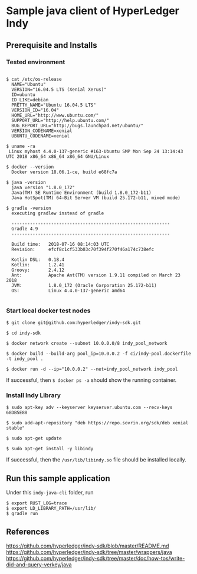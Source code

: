 # Sample java client of HyperLedger Indy

## Prerequisite and Installs

### Tested environment

```console

$ cat /etc/os-release 
  NAME="Ubuntu"
  VERSION="16.04.5 LTS (Xenial Xerus)"
  ID=ubuntu
  ID_LIKE=debian
  PRETTY_NAME="Ubuntu 16.04.5 LTS"
  VERSION_ID="16.04"
  HOME_URL="http://www.ubuntu.com/"
  SUPPORT_URL="http://help.ubuntu.com/"
  BUG_REPORT_URL="http://bugs.launchpad.net/ubuntu/"
  VERSION_CODENAME=xenial
  UBUNTU_CODENAME=xenial

$ uname -ra
 Linux myhost 4.4.0-137-generic #163-Ubuntu SMP Mon Sep 24 13:14:43 UTC 2018 x86_64 x86_64 x86_64 GNU/Linux
 
$ docker --version
  Docker version 18.06.1-ce, build e68fc7a
  
$ java -version 
  java version "1.8.0_172"
  Java(TM) SE Runtime Environment (build 1.8.0_172-b11)
  Java HotSpot(TM) 64-Bit Server VM (build 25.172-b11, mixed mode)   
  
$ gradle -version
  executing gradlew instead of gradle
  
  ------------------------------------------------------------
  Gradle 4.9
  ------------------------------------------------------------
  
  Build time:   2018-07-16 08:14:03 UTC
  Revision:     efcf8c1cf533b03c70f394f270f46a174c738efc
  
  Kotlin DSL:   0.18.4
  Kotlin:       1.2.41
  Groovy:       2.4.12
  Ant:          Apache Ant(TM) version 1.9.11 compiled on March 23 2018
  JVM:          1.8.0_172 (Oracle Corporation 25.172-b11)
  OS:           Linux 4.4.0-137-generic amd64
  
```

### Start local docker test nodes

```console
$ git clone git@github.com:hyperledger/indy-sdk.git

$ cd indy-sdk

$ docker network create --subnet 10.0.0.0/8 indy_pool_network

$ docker build --build-arg pool_ip=10.0.0.2 -f ci/indy-pool.dockerfile -t indy_pool .

$ docker run -d --ip="10.0.0.2" --net=indy_pool_network indy_pool
```

If successful, then `$ docker ps -a` should show the running container.

### Install Indy Library

```console
$ sudo apt-key adv --keyserver keyserver.ubuntu.com --recv-keys 68DB5E88

$ sudo add-apt-repository "deb https://repo.sovrin.org/sdk/deb xenial stable"

$ sudo apt-get update

$ sudo apt-get install -y libindy
```

If successful, then the `/usr/lib/libindy.so` file should be installed locally.

## Run this sample application

Under this `indy-java-cli` folder, run

```console
$ export RUST_LOG=trace
$ export LD_LIBRARY_PATH=/usr/lib/
$ gradle run
```

## References

https://github.com/hyperledger/indy-sdk/blob/master/README.md
https://github.com/hyperledger/indy-sdk/tree/master/wrappers/java
https://github.com/hyperledger/indy-sdk/tree/master/doc/how-tos/write-did-and-query-verkey/java